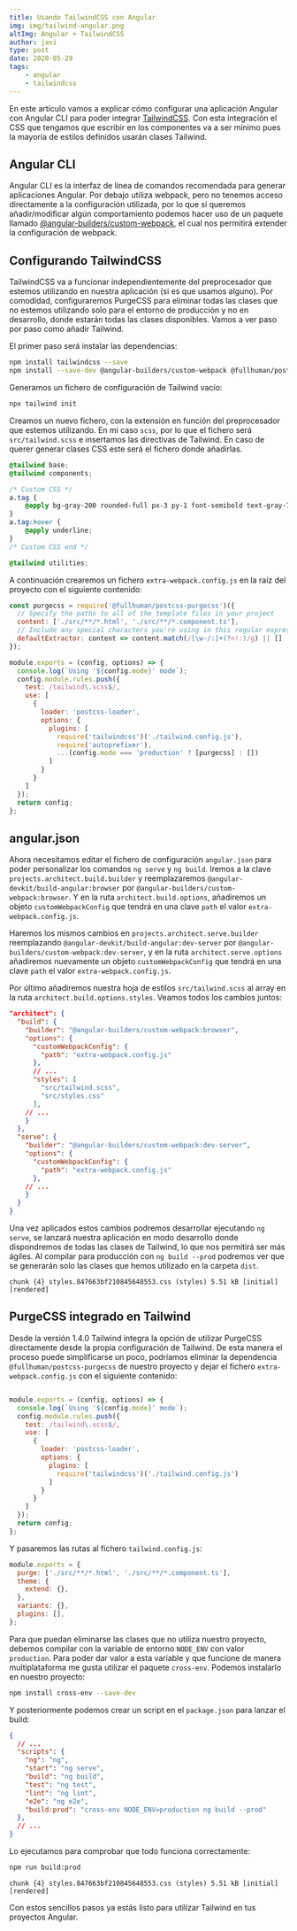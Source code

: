 ```yaml
---
title: Usando TailwindCSS con Angular
img: img/tailwind-angular.png
altImg: Angular + TailwindCSS
author: javi
type: post
date: 2020-05-29
tags:
    - angular
    - tailwindcss
---
```


En este artículo vamos a explicar cómo configurar una aplicación Angular con Angular CLI para poder integrar [TailwindCSS][1]. Con esta
integración el CSS que tengamos que escribir en los componentes va a ser mínimo pues la mayoría de estilos definidos usarán clases
Tailwind.

## Angular CLI

Angular CLI es la interfaz de línea de comandos recomendada para generar aplicaciones Angular. Por debajo utiliza
webpack, pero no tenemos acceso directamente a la configuración utilizada, por lo que si queremos añadir/modificar algún comportamiento
podemos hacer uso de un paquete llamado [@angular-builders/custom-webpack][2], el cual nos permitirá extender la configuración de webpack.

## Configurando TailwindCSS

TailwindCSS va a funcionar independientemente del preprocesador que estemos utilizando en nuestra aplicación (si es que usamos alguno). Por
comodidad, configuraremos PurgeCSS para eliminar todas las clases que no estemos utilizando solo para el entorno de producción y no en desarrollo,
donde estarán todas las clases disponibles. Vamos a ver paso por paso como añadir Tailwind.

El primer paso será instalar las dependencias:

```bash
npm install tailwindcss --save
npm install --save-dev @angular-builders/custom-webpack @fullhuman/postcss-purgecss
```

Generamos un fichero de configuración de Tailwind vacío:

```bash
npx tailwind init
```

Creamos un nuevo fichero, con la extensión en función del preprocesador que estemos utilizando. En mi caso `scss`, por 
lo que el fichero será `src/tailwind.scss` e insertamos las directivas de Tailwind. En caso de querer generar clases
CSS este será el fichero donde añadirlas.
```css
@tailwind base;
@tailwind components;

/* Custom CSS */
a.tag {
    @apply bg-gray-200 rounded-full px-3 py-1 font-semibold text-gray-700;
}
a.tag:hover {
    @apply underline;
}
/* Custom CSS end */

@tailwind utilities;
```

A continuación crearemos un fichero `extra-webpack.config.js` en la raíz del proyecto con el siguiente contenido:

```js
const purgecss = require('@fullhuman/postcss-purgecss')({
  // Specify the paths to all of the template files in your project
  content: ['./src/**/*.html', './src/**/*.component.ts'],
  // Include any special characters you're using in this regular expression
  defaultExtractor: content => content.match(/[\w-/:]+(?<!:)/g) || []
});

module.exports = (config, options) => {
  console.log(`Using '${config.mode}' mode`);
  config.module.rules.push({
    test: /tailwind\.scss$/,
    use: [
      {
        loader: 'postcss-loader',
        options: {
          plugins: [
            require('tailwindcss')('./tailwind.config.js'),
            require('autoprefixer'),
            ...(config.mode === 'production' ? [purgecss] : [])
          ]
        }
      }
    ]
  });
  return config;
};
```

## angular.json

Ahora necesitamos editar el fichero de configuración `angular.json` para poder personalizar los comandos `ng serve` y
`ng build`. Iremos a la clave `projects.architect.build.builder` y reemplazaremos `@angular-devkit/build-angular:browser` por
`@angular-builders/custom-webpack:browser`. Y en la ruta `architect.build.options`, añadiremos un objeto `customWebpackConfig` que tendrá
en una clave `path` el valor `extra-webpack.config.js`.

Haremos los mismos cambios en `projects.architect.serve.builder` reemplazando `@angular-devkit/build-angular:dev-server` por 
`@angular-builders/custom-webpack:dev-server`, y en la ruta `architect.serve.options` añadiremos nuevamente un objeto `customWebpackConfig` que tendrá
en una clave `path` el valor `extra-webpack.config.js`.

Por último añadiremos nuestra hoja de estilos `src/tailwind.scss` al array en la ruta `architect.build.options.styles`. Veamos todos los
cambios juntos:

```json {linenos=table,hl_lines=[3,"5-7", 10, 17, "19-21"]}
"architect": {
  "build": {
    "builder": "@angular-builders/custom-webpack:browser",
    "options": {
      "customWebpackConfig": {           
        "path": "extra-webpack.config.js"
      },                                 
      // ...
      "styles": [
        "src/tailwind.scss",             
        "src/styles.css"
      ],
    // ...
    }
  },
  "serve": {
    "builder": "@angular-builders/custom-webpack:dev-server",
    "options": {
      "customWebpackConfig": {           
        "path": "extra-webpack.config.js"
      },                                 
    // ...
    }
  }
}
```

Una vez aplicados estos cambios podremos desarrollar ejecutando `ng serve`, se lanzará nuestra aplicación en modo desarrollo
donde dispondremos de todas las clases de Tailwind, lo que nos permitirá ser más ágiles. Al compilar 
para producción con `ng build --prod` podremos ver que se generarán solo las clases que hemos utilizado en la carpeta `dist`.

```text
chunk {4} styles.847663bf210845648553.css (styles) 5.51 kB [initial] [rendered]
```

## PurgeCSS integrado en Tailwind
Desde la versión 1.4.0 Tailwind integra la opción de utilizar PurgeCSS directamente desde la propia configuración
de Tailwind. De esta manera el proceso puede simplificarse un poco, podríamos eliminar la dependencia
`@fullhuman/postcss-purgecss` de nuestro proyecto y dejar el fichero `extra-webpack.config.js` con el siguiente contenido:

```js

module.exports = (config, options) => {
  console.log(`Using '${config.mode}' mode`);
  config.module.rules.push({
    test: /tailwind\.scss$/,
    use: [
      {
        loader: 'postcss-loader',
        options: {
          plugins: [
            require('tailwindcss')('./tailwind.config.js')
          ]
        }
      }
    ]
  });
  return config;
};
```

Y pasaremos las rutas al fichero `tailwind.config.js`:

```js
module.exports = {
  purge: ['./src/**/*.html', './src/**/*.component.ts'],
  theme: {
    extend: {},
  },
  variants: {},
  plugins: [],
};
```

Para que puedan eliminarse las clases que no utiliza nuestro proyecto, debemos compilar con la variable
de entorno `NODE_ENV` con valor `production`. Para poder dar valor a esta variable y que funcione de manera
multiplataforma me gusta utilizar el paquete `cross-env`. Podemos instalarlo en nuestro proyecto:

```bash
npm install cross-env --save-dev
```

Y posteriormente podemos crear un script en el `package.json` para lanzar el build:

```json {linenos=table,hl_lines=[10]}
{
  // ...
  "scripts": {
    "ng": "ng",
    "start": "ng serve",
    "build": "ng build",
    "test": "ng test",
    "lint": "ng lint",
    "e2e": "ng e2e",
    "build:prod": "cross-env NODE_ENV=production ng build --prod"
  },
  // ...
}
```

Lo ejecutamos para comprobar que todo funciona correctamente:

```bash
npm run build:prod
```

```text
chunk {4} styles.847663bf210845648553.css (styles) 5.51 kB [initial] [rendered]
```

Con estos sencillos pasos ya estás listo para utilizar Tailwind en tus proyectos Angular.

[1]: https://tailwindcss.com/
[2]: https://www.npmjs.com/package/@angular-builders/custom-webpack
